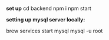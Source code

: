 **set up**
cd backend 
npm i
npm start

**setting up mysql server locally:**

brew services start mysql
mysql -u root

